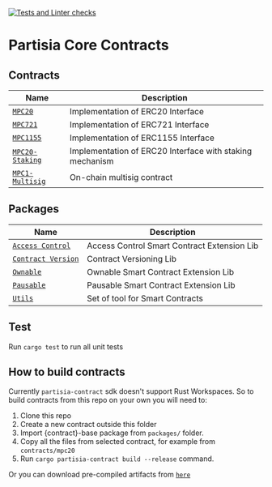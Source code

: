 [![Tests and Linter checks](https://github.com/partisiablockchainapplications/CoreContracts/actions/workflows/basic.yml/badge.svg)](https://github.com/partisiablockchainapplications/CoreContracts/actions/workflows/basic.yml)

# Partisia Core Contracts

## Contracts

| Name                                       | Description                                              |
| ------------------------------------------ | -------------------------------------------------------- |
| [`MPC20`](contracts/mpc20/)                | Implementation of ERC20 Interface                        |
| [`MPC721`](contracts/mpc721/)              | Implementation of ERC721 Interface                       |
| [`MPC1155`](contracts/mpc1155/)            | Implementation of ERC1155 Interface                      |
| [`MPC20-Staking`](contracts/mpc20-staking) | Implementation of ERC20 Interface with staking mechanism |
| [`MPC1-Multisig`](contracts/mpc1-multisig) | On-chain multisig contract                               |

## Packages

| Name                                                  | Description                                 |
| ----------------------------------------------------- | ------------------------------------------- |
| [`Access Control`](packages/access-control-base/)     | Access Control Smart Contract Extension Lib |
| [`Contract Version`](packages/contract-version-base/) | Contract Versioning Lib                     |
| [`Ownable`](packages/ownable-base/)                   | Ownable Smart Contract Extension Lib        |
| [`Pausable`](packages/pausable-base/)                 | Pausable Smart Contract Extension Lib       |
| [`Utils`](packages/utils/)                            | Set of tool for Smart Contracts             |

## Test

Run `cargo test` to run all unit tests

## How to build contracts

Currently `partisia-contract` sdk doesn't support Rust Workspaces.
So to build contracts from this repo on your own you will need to:

1. Clone this repo
2. Create a new contract outside this folder
3. Import {contract}-base package from `packages/` folder.
4. Copy all the files from selected contract, for example from `contracts/mpc20`
5. Run `cargo partisia-contract build --release` command.

Or you can download pre-compiled artifacts from [`here`](https://github.com/partisiablockchainapplications/CoreContracts/releases)
